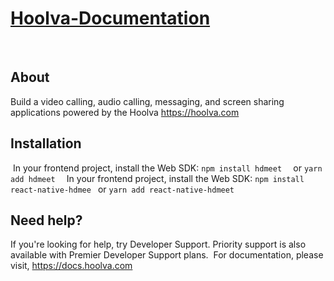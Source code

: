 
# [Hoolva-Documentation](https://docs.hoolva.com)
​
## About
Build a video calling, audio calling, messaging, and screen sharing applications powered by the Hoolva https://hoolva.com
​
## Installation
​
In your frontend project, install the Web SDK:
`npm install hdmeet 
`
or
`yarn add hdmeet 
`
In your frontend project, install the Web SDK:
`npm install react-native-hdmee
`
or
`yarn add react-native-hdmeet
`
## Need help?
If you're looking for help, try Developer Support. Priority support is also available with Premier Developer Support plans.
​
For documentation, please visit, https://docs.hoolva.com
